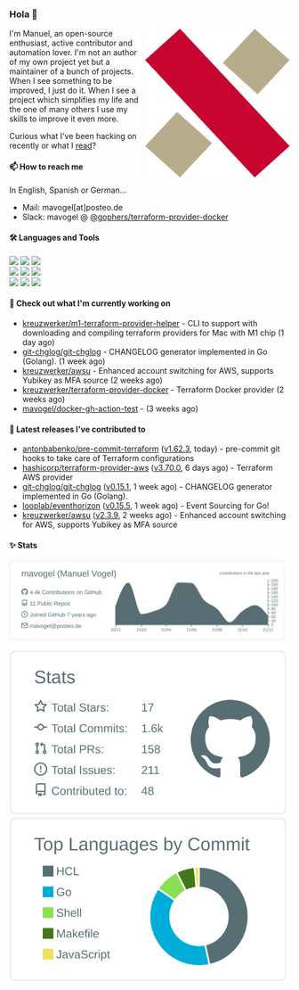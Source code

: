 ### Hola 👋

<img align="right" src="https://raw.githubusercontent.com/kreuzwerkerbot/kreuzwerkerbot/master/assets/xw.png" width="260">

I'm Manuel, an open-source enthusiast, active contributor and automation lover. I'm not an author of my own project 
yet but a maintainer of a bunch of projects. When I see something to be improved, I just do it. When I see a project
which simplifies my life and the one of many others I use my skills to improve it even more.

Curious what I've been hacking on recently or what I [read](https://www.goodreads.com/user/show/128554892-manuel-vogel)?

#### 📫 How to reach me
In English, Spanish or German...

- Mail: mavogel[at]posteo.de
- Slack: mavogel @ [@gophers/terraform-provider-docker](https://gophers.slack.com/archives/C01G9TN5V36)

#### 🛠 Languages and Tools
<p>

  <code><img width="10%" src="https://www.vectorlogo.zone/logos/golang/golang-horizontal.svg"></code>
  <code><img width="10%" src="https://www.vectorlogo.zone/logos/typescriptlang/typescriptlang-official.svg"></code>
  <code><img width="10%" src="https://www.vectorlogo.zone/logos/nodejs/nodejs-horizontal.svg"></code>
  <br />
  <code><img width="10%" src="https://www.vectorlogo.zone/logos/amazon_aws/amazon_aws-ar21.svg"></code>
  <code><img width="10%" src="https://www.vectorlogo.zone/logos/terraformio/terraformio-ar21.svg"></code>
  <code><img width="10%" src="https://www.vectorlogo.zone/logos/gnu_bash/gnu_bash-ar21.svg"></code>
  <br />
  <code><img width="10%" src="https://www.vectorlogo.zone/logos/kubernetes/kubernetes-ar21.svg"></code>
  <code><img width="10%" src="https://www.vectorlogo.zone/logos/docker/docker-ar21.svg"></code>
  <code><img width="10%" src="https://www.vectorlogo.zone/logos/containerdio/containerdio-ar21.svg"></code>
  <br />
 
</p>

#### 👷 Check out what I'm currently working on

- [kreuzwerker/m1-terraform-provider-helper](https://github.com/kreuzwerker/m1-terraform-provider-helper) - CLI to support with downloading and compiling terraform providers for Mac with M1 chip (1 day ago)
- [git-chglog/git-chglog](https://github.com/git-chglog/git-chglog) - CHANGELOG generator implemented in Go (Golang). (1 week ago)
- [kreuzwerker/awsu](https://github.com/kreuzwerker/awsu) - Enhanced account switching for AWS, supports Yubikey as MFA source (2 weeks ago)
- [kreuzwerker/terraform-provider-docker](https://github.com/kreuzwerker/terraform-provider-docker) - Terraform Docker provider (2 weeks ago)
- [mavogel/docker-gh-action-test](https://github.com/mavogel/docker-gh-action-test) -  (3 weeks ago)

#### 🔭 Latest releases I've contributed to

- [antonbabenko/pre-commit-terraform](https://github.com/antonbabenko/pre-commit-terraform) ([v1.62.3](https://github.com/antonbabenko/pre-commit-terraform/releases/tag/v1.62.3), today) - pre-commit git hooks to take care of Terraform configurations
- [hashicorp/terraform-provider-aws](https://github.com/hashicorp/terraform-provider-aws) ([v3.70.0](https://github.com/hashicorp/terraform-provider-aws/releases/tag/v3.70.0), 6 days ago) - Terraform AWS provider
- [git-chglog/git-chglog](https://github.com/git-chglog/git-chglog) ([v0.15.1](https://github.com/git-chglog/git-chglog/releases/tag/v0.15.1), 1 week ago) - CHANGELOG generator implemented in Go (Golang).
- [looplab/eventhorizon](https://github.com/looplab/eventhorizon) ([v0.15.5](https://github.com/looplab/eventhorizon/releases/tag/v0.15.5), 1 week ago) - Event Sourcing for Go!
- [kreuzwerker/awsu](https://github.com/kreuzwerker/awsu) ([v2.3.9](https://github.com/kreuzwerker/awsu/releases/tag/v2.3.9), 2 weeks ago) - Enhanced account switching for AWS, supports Yubikey as MFA source
#### ✨ Stats

[![](https://raw.githubusercontent.com/mavogel/mavogel/master/profile-summary-card-output/default/0-profile-details.svg)](https://github.com/vn7n24fzkq/github-profile-summary-cards)

[![](https://raw.githubusercontent.com/mavogel/mavogel/master/profile-summary-card-output/default/3-stats.svg)](https://github.com/vn7n24fzkq/github-profile-summary-cards)
[![](https://raw.githubusercontent.com/mavogel/mavogel/master/profile-summary-card-output/default/2-most-commit-language.svg)](https://github.com/vn7n24fzkq/github-profile-summary-cards)


